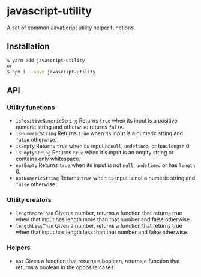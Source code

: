 # javascript-utility

A set of common JavaScript utility helper functions.

## Installation

```bash
$ yarn add javascript-utility
or
$ npm i --save javascript-utility
```

## API

### Utility functions

- `isPositiveNumericString` Returns `true` when its input is a positive numeric string and otherwise returns `false`.
- `isNumericString` Returns `true` when its input is a numeric string and `false` otherwise.
- `isEmpty` Returns `true` when its input is `null`, `undefined`, or has `length` 0.
- `isEmptyString` Returns `true` when it's input is an empty string or contains only whitespace.
- `notEmpty` Returns `true` when its input is not `null`, `undefined` or has `length` 0.
- `notNumericString` Returns `true` when its input is not a numeric string and `false` otherwise.

### Utility creators

- `lengthMoreThan` Given a number, returns a function that returns true when that input has length more than that number and false otherwise.
- `lengthLessThan` Given a number, returns a function that returns true when that input has length less than that number and false otherwise.

### Helpers

- `not` Given a function that returns a boolean, returns a function that returns a boolean in the opposite cases.